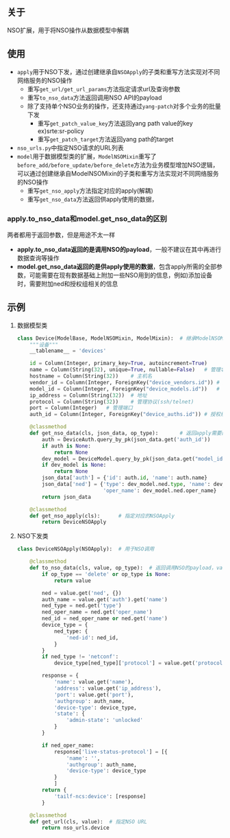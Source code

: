 ## 关于

NSO扩展，用于将NSO操作从数据模型中解耦

## 使用

- `apply`用于NSO下发，通过创建继承自`NSOApply`的子类和重写方法实现对不同网络服务的NSO操作
    - 重写`get_url/get_url_params`方法指定请求url及查询参数
    - 重写`to_nso_data`方法返回调用NSO API的payload
    - 除了支持单个NSO业务的操作，还支持通过`yang-patch`对多个业务的批量下发
        - 重写`get_patch_value_key`方法返回yang path value的key ex)srte:sr-policy
        - 重写`get_patch_target`方法返回yang path的target
- `nso_urls.py`中指定NSO请求的URL列表
- `model`用于数据模型类的扩展，`ModelNSOMixin`重写了`before_add/before_update/before_delete`方法为业务模型增加NSO逻辑，可以通过创建继承自ModelNSOMixin的子类和重写方法实现对不同网络服务的NSO操作
    - 重写`get_nso_apply`方法指定对应的apply(解耦)
    - 重写`get_nso_data`方法返回供apply使用的数据，

### apply.to_nso_data和model.get_nso_data的区别

两者都用于返回参数，但是用途不太一样

- **apply.to_nso_data返回的是调用NSO的payload**，一般不建议在其中再进行数据查询等操作
- **model.get_nso_data返回的是供apply使用的数据**，包含apply所需的全部参数，可能需要在现有数据基础上附加一些NSO用到的信息，例如)添加设备时，需要附加ned和授权组相关的信息

## 示例

1. 数据模型类

   ```python
   class Device(ModelBase, ModelNSOMixin, ModelMixin):  # 继承ModelNSOMixin以添加NSO调用功能
       """设备"""
       __tablename__ = 'devices'
   
       id = Column(Integer, primary_key=True, autoincrement=True)
       name = Column(String(32), unique=True, nullable=False)   # 管理名称
       hostname = Column(String(32))    # 主机名
       vendor_id = Column(Integer, ForeignKey("device_vendors.id")) # 厂商
       model_id = Column(Integer, ForeignKey("device_models.id"))   # 设备型号
       ip_address = Column(String(32))  # 地址
       protocol = Column(String(32))    # 管理协议(ssh/telnet)
       port = Column(Integer)   # 管理端口
       auth_id = Column(Integer, ForeignKey("device_auths.id")) # 授权组
   
       @classmethod
       def get_nso_data(cls, json_data, op_type):       # 返回apply需要的全部参数
           auth = DeviceAuth.query_by_pk(json_data.get('auth_id'))
           if auth is None:
               return None
           dev_model = DeviceModel.query_by_pk(json_data.get("model_id"))
           if dev_model is None:
               return None
           json_data['auth'] = {'id': auth.id, 'name': auth.name}
           json_data['ned'] = {'type': dev_model.ned.type, 'name': dev_model.ned.name,
                               'oper_name': dev_model.ned.oper_name}
           return json_data
   
       @classmethod
       def get_nso_apply(cls):      # 指定对应的NSOApply
           return DeviceNSOApply
   ```

2. NSO下发类

    ```python
    class DeviceNSOApply(NSOApply):  # 用于NSO调用
    
        @classmethod
        def to_nso_data(cls, value, op_type):  # 返回调用NSO的payload，value包含payload所需的全部参数
            if op_type == 'delete' or op_type is None:
                return value
    
            ned = value.get('ned', {})
            auth_name = value.get('auth').get('name')
            ned_type = ned.get('type')
            ned_oper_name = ned.get('oper_name')
            ned_id = ned_oper_name or ned.get('name')
            device_type = {
                ned_type: {
                    'ned-id': ned_id,
                }
            }
            if ned_type != 'netconf':
                device_type[ned_type]['protocol'] = value.get('protocol')
    
            response = {
                'name': value.get('name'),
                'address': value.get('ip_address'),
                'port': value.get('port'),
                'authgroup': auth_name,
                'device-type': device_type,
                'state': {
                    'admin-state': 'unlocked'
                }
            }
    
            if ned_oper_name:
                response['live-status-protocol'] = [{
                    'name': '',
                    'authgroup': auth_name,
                    'device-type': device_type
                }
                ]
            return {
                'tailf-ncs:device': [response]
            }
    
        @classmethod
        def get_url(cls, value):  # 指定NSO URL
            return nso_urls.device
    ```